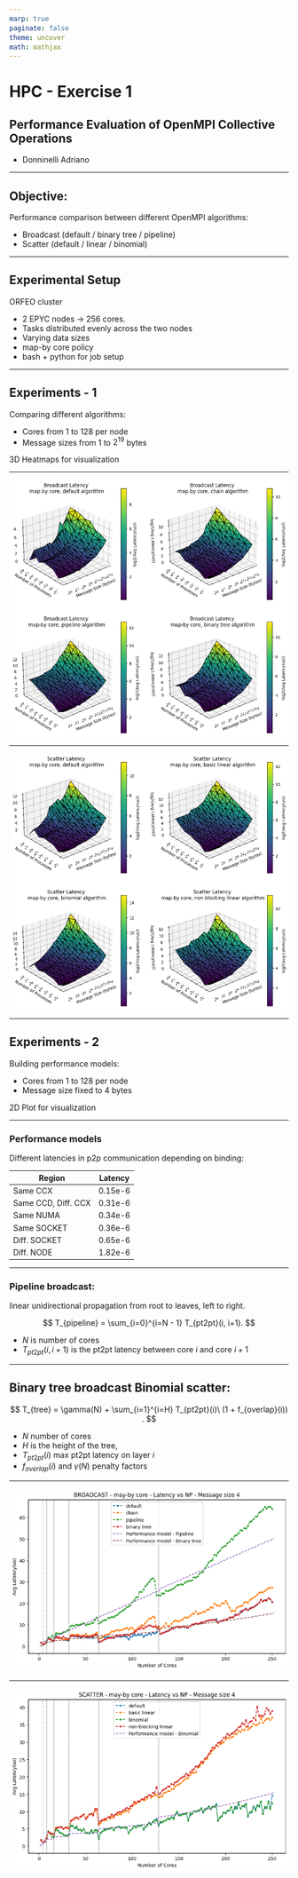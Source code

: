 ```yaml
---
marp: true
paginate: false
theme: uncover
math: mathjax
---
```

<!-- size: 4:3 -->
<style>
{
  font-size: 35px
}
</style>


# HPC - Exercise 1
## Performance Evaluation of OpenMPI Collective Operations

- Donninelli Adriano

---

<!-- paginate: true -->

## Objective:

Performance comparison between
different OpenMPI algorithms:
- Broadcast
  (default / binary tree / pipeline)
- Scatter
  (default / linear / binomial)

---

## Experimental Setup

ORFEO cluster
- 2 EPYC nodes -> 256 cores.
- Tasks distributed evenly
  across the two nodes
- Varying data sizes
- map-by core policy
- bash + python for job setup

---

## Experiments - 1

Comparing different algorithms:

- Cores from 1 to 128 per node
- Message sizes from 1 to $2^{19}$ bytes

3D Heatmaps for visualization

---

![width:750px](../HPC/exercise1/figs/bcast_3d.png)

---

![width:750px](../HPC/exercise1/figs/scatter_3d.png)

---

## Experiments - 2

Building performance models:

- Cores from 1 to 128 per node
- Message size fixed to 4 bytes

2D Plot for visualization

---

### Performance models

Different latencies in p2p communication depending on binding:

| Region             | Latency   |
| ------------------ | --------- |
| Same CCX           | 0.15e-6   |
| Same CCD, Diff. CCX | 0.31e-6   |
| Same NUMA          | 0.34e-6   |
| Same SOCKET        | 0.36e-6   |
| Diff. SOCKET        | 0.65e-6   |
| Diff. NODE          | 1.82e-6   |

---

### Pipeline broadcast:
linear unidirectional propagation from root to leaves, left to right.

$$
T_{pipeline} = \sum_{i=0}^{i=N - 1} T_{pt2pt}(i, i+1).
$$

- $N$ is number of cores
- $T_{pt2pt}(i, i+1)$ is the pt2pt latency
  between core $i$ and core $i+1$

---

## Binary tree broadcast Binomial scatter:
$$
T_{tree} = \gamma(N) + \sum_{i=1}^{i=H} T_{pt2pt}(i)\ (1 + f_{overlap}(i)) .
$$

- $N$ number of cores
- $H$ is the height of the tree,
- $T_{pt2pt}(i)$ max pt2pt latency on layer $i$
- $f_{overlap}(i)$ and $\gamma(N)$ penalty factors

---

![width:850px](../HPC/exercise1/figs/bcast_plot.png)

---

![width:850px](../HPC/exercise1/figs/scatter_plot.png)